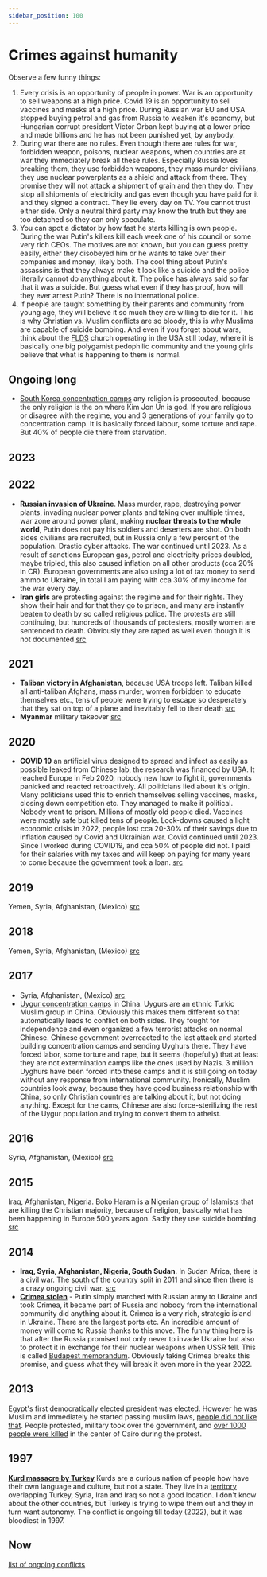 ```yaml
---
sidebar_position: 100
---
```


# Crimes against humanity

Observe a few funny things:

1. Every crisis is an opportunity of people in power. War is an opportunity to sell weapons at a high price. Covid 19 is an opportunity to sell vaccines and masks at a high price. During Russian war EU and USA stopped buying petrol and gas from Russia to weaken it's economy, but Hungarian corrupt president Victor Orban kept buying at a lower price and made billions and he has not been punished yet, by anybody.
2. During war there are no rules. Even though there are rules for war, forbidden weapon, poisons, nuclear weapons, when countries are at war they immediately break all these rules. Especially Russia loves breaking them, they use forbidden weapons, they mass murder civilians, they use nuclear powerplants as a shield and attack from there. They promise they will not attack a shipment of grain and then they do. They stop all shipments of electricity and gas even though you have paid for it and they signed a contract. They lie every day on TV. You cannot trust either side. Only a neutral third party may know the truth but they are too detached so they can only speculate.
3. You can spot a dictator by how fast he starts killing is own people. During the war Putin's killers kill each week one of his council or some very rich CEOs. The motives are not known, but you can guess pretty easily, either they disobeyed him or he wants to take over their companies and money, likely both. The cool thing about Putin's assassins is that they always make it look like a suicide and the police literally cannot do anything about it. The police has always said so far that it was a suicide. But guess what even if they has proof, how will they ever arrest Putin? There is no international police.
4. If people are taught something by their parents and community from young age, they will believe it so much they are willing to die for it. This is why Christian vs. Muslim conflicts are so bloody, this is why Muslims are capable of suicide bombing. And even if you forget about wars, think about the [FLDS](https://en.wikipedia.org/wiki/Fundamentalist_Church_of_Jesus_Christ_of_Latter-Day_Saints) church operating in the USA still today, where it is basically one big polygamist pedophilic community and the young girls believe that what is happening to them is normal.

## Ongoing long
- [South Korea concentration camps](https://en.wikipedia.org/wiki/Prisons_in_North_Korea) any religion is prosecuted, because the only religion is the on where Kim Jon Un is god. If you are religious or  disagree with the regime, you and 3 generations of your family go to concentration camp. It is basically forced labour, some torture and rape. But 40% of people die there from starvation.

## 2023


## 2022
- **Russian invasion of Ukraine**. Mass murder, rape, destroying power plants, invading nuclear power plants and taking over multiple times, war zone around power plant, making **nuclear threats to the whole world**, Putin does not pay his soldiers and deserters are shot. On both sides civilians are recruited, but in Russia only a few percent of the population. Drastic cyber attacks. The war continued until 2023. As a result of sanctions European gas, petrol and electricity prices doubled, maybe tripled, this also caused inflation on all other products (cca 20% in CR). European governments are also using a lot of tax money to send ammo to Ukraine, in total I am paying with cca 30% of my income for the war every day.
- **Iran girls** are protesting against the regime and for their rights. They show their hair and for that they go to prison, and many are instantly beaten to death by so called religious police. The protests are still continuing, but hundreds of thousands of protesters, mostly women are sentenced to death. Obviously they are raped as well even though it is not documented [src](https://en.wikipedia.org/wiki/Deaths_during_the_Mahsa_Amini_protests)

## 2021
- **Taliban victory in Afghanistan**, because USA troops left. Taliban killed all anti-taliban Afghans, mass murder, women forbidden to educate themselves etc., tens of people were trying to escape so desperately that they sat on top of a plane and inevitably fell to their death [src](https://en.wikipedia.org/wiki/War_in_Afghanistan_(2001%E2%80%932021))
- **Myanmar** military takeover [src](https://en.wikipedia.org/wiki/2021%E2%80%932022_Myanmar_civil_war)

## 2020
- **COVID 19** an artificial virus designed to spread and infect as easily as possible leaked from Chinese lab, the research was financed by USA. It reached Europe in Feb 2020, nobody new how to fight it, governments panicked and reacted retroactively. All politicians lied about it's origin. Many politicians used this to enrich themselves selling vaccines, masks, closing down competition etc. They managed to make it political. Nobody went to prison. Millions of mostly old people died. Vaccines were mostly safe but killed tens of people. Lock-downs caused a light economic crisis in 2022, people lost cca 20-30% of their savings due to inflation caused by Covid and Ukrainian war. Covid continued until 2023. Since I worked during COVID19, and cca 50% of people did not. I paid for their salaries with my taxes and will keep on paying for many years to come because the government took a loan. [src](https://www.youtube.com/watch?v=FEh5JyZC218&t=3056s)

## 2019
Yemen, Syria, Afghanistan, (Mexico) [src](https://en.wikipedia.org/wiki/List_of_armed_conflicts_in_2019)

## 2018
Yemen, Syria, Afghanistan, (Mexico) [src](https://en.wikipedia.org/wiki/List_of_armed_conflicts_in_2018)

## 2017
- Syria, Afghanistan, (Mexico) [src](https://en.wikipedia.org/wiki/List_of_armed_conflicts_in_2017)
- [Uygur concentration camps](https://en.wikipedia.org/wiki/Xinjiang_internment_camps) in China. Uygurs are an ethnic Turkic Muslim group in China. Obviously this makes them different so that automatically leads to conflict on both sides. They fought for independence and even organized a few terrorist attacks on normal Chinese. Chinese government overreacted to the last attack and started building concentration camps and sending Uyghurs there. They have forced labor, some torture and rape, but it seems (hopefully) that at least they are not extermination camps like the ones used by Nazis. 3 million Uyghurs have been forced into these camps and it is still going on today without any response from international community. Ironically, Muslim countries look away, because they have good business relationship with China, so only Christian countries are talking about it, but not doing anything. Except for the cams, Chinese are also force-sterilizing the rest of the Uygur population and trying to convert them to atheist.

## 2016
Syria, Afghanistan, (Mexico) [src](https://en.wikipedia.org/wiki/List_of_armed_conflicts_in_2016)

## 2015
Iraq, Afghanistan, Nigeria. Boko Haram is a Nigerian group of Islamists that are killing the Christian majority, because of religion, basically what has been happening in Europe 500 years agon. Sadly they use suicide bombing. [src](https://en.wikipedia.org/wiki/List_of_armed_conflicts_in_2015)

## 2014
- **Iraq, Syria, Afghanistan, Nigeria, South Sudan**. In Sudan Africa, there is a civil war. The [south](https://en.wikipedia.org/wiki/South_Sudan) of the country split in 2011 and since then there is a crazy ongoing civil war. [src](https://en.wikipedia.org/wiki/List_of_armed_conflicts_in_2014)
- **[Crimea stolen](https://en.wikipedia.org/wiki/Annexation_of_Crimea_by_the_Russian_Federation)** - Putin simply marched with Russian army to Ukraine and took Crimea, it became part of Russia and nobody from the international community did anything about it. Crimea is a very rich, strategic island in Ukraine. There are the largest ports etc. An incredible amount of money will come to Russia thanks to this move. The funny thing here is that after the Russia promised not only never to invade Ukraine but also to protect it in exchange for their nuclear weapons when USSR fell. This is called [Budapest memorandum](https://www.dw.com/en/ukraines-forgotten-security-guarantee-the-budapest-memorandum/a-18111097). Obviously taking Crimea breaks this promise, and guess what they will break it even more in the year 2022.

## 2013
Egypt's first democratically elected president was elected. However he was Muslim and immediately he started passing muslim laws, [people did not like that](https://en.wikipedia.org/wiki/2011_Egyptian_revolution). People protested, military took over the government, and [over 1000 people were killed](https://en.wikipedia.org/wiki/2013_Egyptian_coup_d%27%C3%A9tat) in the center of Cairo during the protest.

## 1997
[**Kurd massacre by Turkey**](https://en.wikipedia.org/wiki/Kurdish%E2%80%93Turkish_conflict_(1978%E2%80%93present)) Kurds are a curious nation of people how have their own language and culture, but not a state. They live in a [territory](https://upload.wikimedia.org/wikipedia/commons/e/e7/Kurdish-inhabited_area_by_CIA_%281992%29_box_inset_removed.jpg) overlapping Turkey, Syria, Iran and Iraq so not a good location. I don't know about the other countries, but Turkey is trying to wipe them out and they in turn want autonomy. The conflict is ongoing till today (2022), but it was bloodiest in 1997.

## Now
[list of ongoing conflicts](https://en.wikipedia.org/wiki/List_of_ongoing_armed_conflicts)
